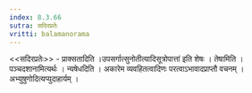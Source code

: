 ```yaml
---
index: 8.3.66
sutra: सदिरप्रतेः
vritti: balamanorama
---
```


<<सदिरप्रतेः>> - प्राक्सतादिति ।उपसर्गात्सुनोतीत्यादिसूत्रोपात्ता॑ इति शेषः । तेषामिति । पञ्चदशानामित्यर्थः । न्यषेधदिति । अकारेम व्यवहितत्वादिणः परत्वाऽभावादप्राप्तौ वचनम् । अभ्युषुणोदित्यप्युदाहार्यम् । 